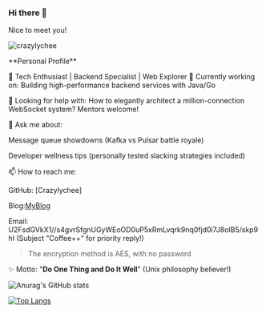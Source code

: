 ### Hi there 👋

Nice to meet you!
<p align="left"> <img src="https://komarev.com/ghpvc/?username=crazylychee&label=Profile%20views&color=0e75b6&style=flat" alt="crazylychee" /> </p>
 **Personal Profile**

  🚀 Tech Enthusiast | Backend Specialist | Web Explorer
  🔭 Currently working on: Building high-performance backend services with Java/Go
  
  
  🤔 Looking for help with: How to elegantly architect a million-connection WebSocket system? Mentors welcome!
  
  💬 Ask me about:
  
  Message queue showdowns (Kafka vs Pulsar battle royale)
  
  Developer wellness tips (personally tested slacking strategies included)

  📫 How to reach me:
  
  GitHub: [Crazylychee]
  
  Blog:[MyBlog](https://crazylychee.github.io/)

  Email: U2FsdGVkX1//s4gvrSfgnUGyWEoOD0uP5xRmLvqrk9nq0fjd0i7J8oIB5/skp9hI (Subject "Coffee++" for priority reply!)
> The encryption method is AES, with no password


  ✨ Motto: "**Do One Thing and Do It Well**" (Unix philosophy believer!)


 ![Anurag's GitHub stats](https://github-readme-stats.vercel.app/api?username=Crazylychee&count_private=true)  

 [![Top Langs](https://github-readme-stats.vercel.app/api/top-langs/?username=Crazylychee&layout=compact&langs_count=6)](https://github.com/Crazylychee)
